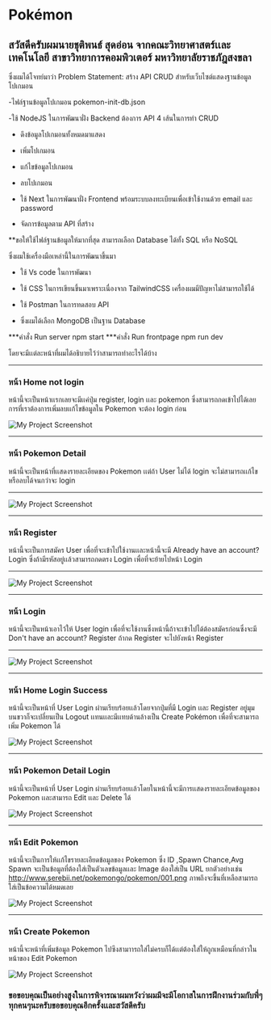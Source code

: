 # Pokémon



## สวัสดีครับผมนายชุติพนธ์ สุดอ่อน จากคณะวิทยาศาสตร์เเละเทคโนโลยี สาขาวิทยาการคอมพิวเตอร์ มหาวิทยาลัยราชภัฎสงขลา
ซึ่งผมได้โจทย์มาว่า Problem Statement: สร้าง API CRUD สำหรับเว็บไซต์แสดงฐานข้อมูลโปเกมอน

-ไฟล์ฐานข้อมูลโปเกมอน pokemon-init-db.json

-ใช้ NodeJS ในการพัฒนาฝั่ง Backend ต้องการ API 4 เส้นในการทำ CRUD

- ดึงข้อมูลโปเกมอนทั้งหมดมาแสดง
- เพิ่มโปเกมอน
- แก้ไขข้อมูลโปเกมอน
- ลบโปเกมอน

- ใช้ Next ในการพัฒนาฝั่ง Frontend พร้อมระบบลงทะเบียนเพื่อเข้าใช้งานด้วย email และ password
- จัดการข้อมูลตาม API ที่สร้าง

**ขอให้ใช้ไฟล์ฐานข้อมูลให้มากที่สุด สามารถเลือก Database ได้ทั้ง SQL หรือ NoSQL

ซึ่งผมใช้เครื่องมือเหล่านี้ในการพัฒนาขึ้นมา

- ใช้ Vs code ในการพัฒนา

- ใช้ CSS ในการเขียนขึ้นมาเพราะเนื่องจาก TailwindCSS เครื่องผมมีปัญหาไม่สามารถใช้ได้

- ใช้ Postman ในการทดสอบ API

- ซึ่งผมได้เลือก MongoDB เป็นฐาน Database

***คำสั่ง Run server npm start
***คำสั่ง Run frontpage npm run dev

โดยจะมีเเต่ละหน้าที่ผมได้อธิบายไว้ว่าสามารถทำอะไรได้บ้าง

__________________________________________________________________________

### หน้า Home not login
หน้านี้จะเป็นหน้าเเรกเลยจะมีเเค่ปุ่ม register, login เเละ pokemon ซึ่งสามารถกดเข้าไปได้เลย การที่เราต้องการเพิ่มลบเเก้ไขข้อมูลใน Pokemon จะต้อง login ก่อน

![My Project Screenshot](img/home_not_login.png)

__________________________________________________________________________

### หน้า Pokemon Detail
หน้านี้จะเป็นหน้าที่เเสดงรายละเอียดของ Pokemon เเต่ถ้า User ไม่ได้ login จะไม่สามารถเเก้ไขหรือลบได้จนกว่าจะ login

__________________________________________________________________________

![My Project Screenshot](img/pokemon_not_login.png)

__________________________________________________________________________

### หน้า Register
หน้านี้จะเป็นการสมัคร User เพื่อที่จะเข้าไปใช้งานเเละหน้านี้จะมี Already have an account? Login ซึ่งถ้ามีรหัสอยู่เเล้วสามารถกดตรง Login เพื่อที่จะย้ายไปหน้า Login

__________________________________________________________________________

![My Project Screenshot](img/register.png)

__________________________________________________________________________

### หน้า Login
หน้านี้จะเป็นหน้าเอาไว้ให้ User login เพื่อที่จะใช้งานซึ่งหน้านี้ถ้าจะเข้าไปได้ต้องสมัครก่อนซึ่งจะมี Don't have an account? Register ถ้ากด Register จะไปยังหน้า Register

__________________________________________________________________________

![My Project Screenshot](img/login.png)

__________________________________________________________________________

### หน้า Home Login Success
หน้านี้จะเป็นหน้าที่ User Login ผ่านเรียบร้อยเเล้วโดยจากปุ่มที่มี Login เเละ Register อยู่มุมบนขวาก็จะเปลี่ยนเป็น Logout เเทนเเละมีเเทบด้านล้างเป็น Create Pokémon เพื่อที่จะสามารถเพิ่ม Pokemon ได้


![My Project Screenshot](img/home_login_success.png)


__________________________________________________________________________

### หน้า Pokemon Detail Login
หน้านี้จะเป็นหน้าที่ User Login ผ่านเรียบร้อยเเล้วโดยในหน้านี้จะมีการเเสดงรายละเอียดข้อมูลของ Pokemon เเละสามารถ Edit เเละ Delete ได้


![My Project Screenshot](img/pokemon_login_success.png)


__________________________________________________________________________

### หน้า Edit Pokemon
หน้านี้จะเป็นการให้เเก้ไขรายละเอียดข้อมูลของ Pokemon ซึ่ง ID ,Spawn Chance,Avg Spawn จะเป็นข้อมูลที่ต้องใส่เป็นตัวเลขข้อมูลเเละ Image ต้องใส่เป็น URL ยกตัวอย่างเช่น http://www.serebii.net/pokemongo/pokemon/001.png ภาพถึงจะขึ้นที่เหลือสามารถใส่เป็นข้อความได้หมดเลย


![My Project Screenshot](img/edit_pokemon.png)


__________________________________________________________________________

### หน้า Create Pokemon
หน้านี้จะหน้าที่เพิ่มข้อมูล Pokemon ไปซึงสามาารถใส่ไม่ครบก็ได้เเต่ต้องใส่ให้ถูกเหมือนที่กล่าวในหน้าของ Edit Pokemon 


![My Project Screenshot](img/create_pokemon.png)





### ขอขอบคุณเป็นอย่างสูงในการพิจารณาผมหวังว่าผมมีจะมีโอกาสในการฝึกงานร่วมกับพี่ๆทุกคนๆนะครับขอขอบคุณอีกครั้งเเละสวัสดีครับ








